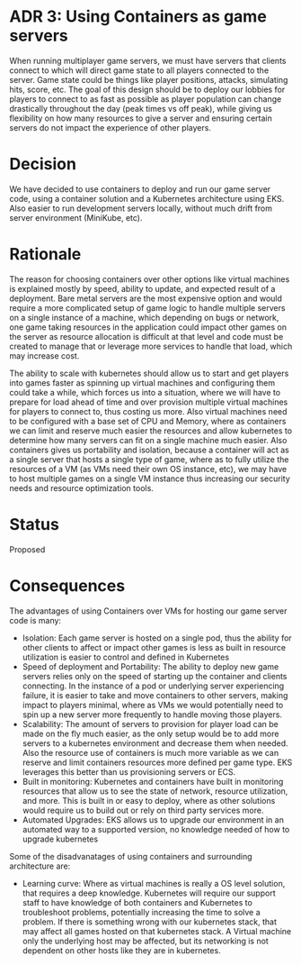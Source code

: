 # ADR 3: Using Containers as game servers

When running multiplayer game servers, we must have servers that clients connect to which will direct game state to all players connected to the server.  Game state could be things like player positions, attacks, simulating hits, score, etc.  The goal of this design should be to deploy our lobbies for players to connect to as fast as possible as player population can change drastically throughout the day (peak times vs off peak), while giving us flexibility on how many resources to give a server and ensuring certain servers do not impact the experience of other players.

# Decision

We have decided to use containers to deploy and run our game server code, using a container solution and a Kubernetes architecture using EKS.  Also easier to run development servers locally, without much drift from server environment (MiniKube, etc).

# Rationale

The reason for choosing containers over other options like virtual machines is explained mostly by speed, ability to update, and expected result of a deployment.  Bare metal servers are the most expensive option and would require a more complicated setup of game logic to handle multiple servers on a single instance of a machine, which depending on bugs or network, one game taking resources in the application could impact other games on the server as resource allocation is difficult at that level and code must be created to manage that or leverage more services to handle that load, which may increase cost.  

The ability to scale with kubernetes should allow us to start and get players into games faster as spinning up virtual machines and configuring them could take a while, which forces us into a situation, where we will have to prepare for load ahead of time and over provision multiple virtual machines for players to connect to, thus costing us more.  Also virtual machines need to be configured with a base set of CPU and Memory, where as containers we can limit and reserve much easier the resources and allow kubernetes to determine how many servers can fit on a single machine much easier. Also containers gives us portability and isolation, because a container will act as a single server that hosts a single type of game, where as to fully utilize the resources of a VM (as VMs need their own OS instance, etc), we may have to host multiple games on a single VM instance thus increasing our security needs and resource optimization tools.


# Status

Proposed

# Consequences

The advantages of using Containers over VMs for hosting our game server code is many:

* Isolation:  Each game server is hosted on a single pod, thus the ability for other clients to affect or impact other games is less as built in resource utilization is easier to control and defined in Kubernetes
* Speed of deployment and Portability: The ability to deploy new game servers relies only on the speed of starting up the container and clients connecting.  In the instance of a pod or underlying server experiencing failure, it is easier to take and move containers to other servers, making impact to players minimal, where as VMs we would potentially need to spin up a new server more frequently to handle moving those players.
* Scalability: The amount of servers to provision for player load can be made on the fly much easier, as the only setup would be to add more servers to a kubernetes environment and decrease them when needed.  Also the resource use of containers is much more variable as we can reserve and limit containers resources more defined per game type.  EKS leverages this better than us provisioning servers or ECS.
* Built in monitoring: Kubernetes and containers have built in monitoring resources that allow us to see the state of network, resource utilization, and more.  This is built in or easy to deploy, where as other solutions would require us to build out or rely on third party services more.
* Automated Upgrades: EKS allows us to upgrade our environment in an automated way to a supported version, no knowledge needed of how to upgrade kubernetes

Some of the disadvanatages of using containers and surrounding architecture are:
    
- Learning curve:  Where as virtual machines is really a OS level solution, that requires a deep knowledge.  Kubernetes will require our support staff to have knowledge of both containers and Kubernetes to troubleshoot problems, potentially increasing the time to solve a problem.  If there is something wrong with our kubernetes stack, that may affect all games hosted on that kubernetes stack.  A Virtual machine only the underlying host may be affected, but its networking is not dependent on other hosts like they are in kubernetes.
